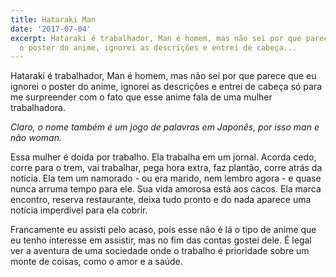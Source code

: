 ```yaml
---
title: Hataraki Man
date: '2017-07-04'
excerpt: Hataraki é trabalhador, Man é homem, mas não sei por que parece que eu ignorei
  o poster do anime, ignorei as descrições e entrei de cabeça...
---
```




Hataraki é trabalhador, Man é homem, mas não sei por que parece que eu ignorei o poster do anime, ignorei as descrições e entrei de cabeça só para me surpreender com o fato que esse anime fala de uma mulher trabalhadora.

*Claro, o nome também é um jogo de palavras em Japonês, por isso man e não woman.*

Essa mulher é doida por trabalho. Ela trabalha em um jornal. Acorda cedo, corre para o trem, vai trabalhar, pega hora extra, faz plantão, corre atrás da notícia. Ela tem um namorado - ou era marido, nem lembro agora - e quase nunca arruma tempo para ele. Sua vida amorosa está aos cacos. Ela marca encontro, reserva restaurante, deixa tudo pronto e do nada aparece uma notícia imperdível para ela cobrir.

Francamente eu assisti pelo acaso, pois esse não é lá o tipo de anime que eu tenho interesse em assistir, mas no fim das contas gostei dele. É legal ver a aventura de uma sociedade onde o trabalho é prioridade sobre um monte de coisas, como o amor e a saúde.